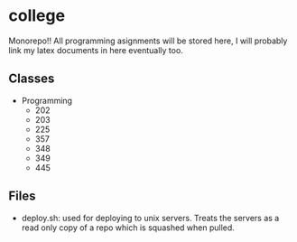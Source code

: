# college

Monorepo!! All programming asignments will be stored here, I will probably link my latex documents in here eventually too.

## Classes
- Programming
  - 202
  - 203
  - 225
  - 357
  - 348
  - 349
  - 445

## Files
- deploy.sh: used for deploying to unix servers. Treats the servers as a read only copy of a repo which is squashed when pulled.
